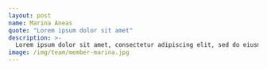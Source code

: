 ```yaml
---
layout: post
name: Marina Aneas
quote: "Lorem ipsum dolor sit amet"
description: >-
  Lorem ipsum dolor sit amet, consectetur adipiscing elit, sed do eiusmod tempor incididunt ut labore et dolore magna aliqua. Ut enim ad minim veniam, quis nostrud exercitation ullamco laboris nisi ut aliquip ex ea commodo consequat.
image: /img/team/member-marina.jpg
---
```


